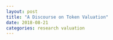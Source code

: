 ```yaml
---
layout: post
title: "A Discourse on Token Valuation"
date: 2018-08-21
categories: research valuation
---
```



